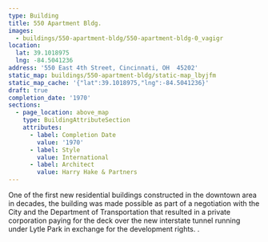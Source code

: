 ```yaml
---
type: Building
title: 550 Apartment Bldg.
images:
  - buildings/550-apartment-bldg/550-apartment-bldg-0_vagigr
location:
  lat: 39.1018975
  lng: -84.5041236
address: '550 East 4th Street, Cincinnati, OH  45202'
static_map: buildings/550-apartment-bldg/static-map_lbyjfm
static_map_cache: '{"lat":39.1018975,"lng":-84.5041236}'
draft: true
completion_date: '1970'
sections:
  - page_location: above_map
    type: BuildingAttributeSection
    attributes:
      - label: Completion Date
        value: '1970'
      - label: Style
        value: International
      - label: Architect
        value: Harry Hake & Partners
---
```


One of the first new residential buildings constructed in the downtown area in decades, the building was made possible as part of a negotiation with the City and the Department of Transportation that resulted in a private corporation paying for the deck over the new interstate tunnel running under Lytle Park in exchange for the development rights. .
